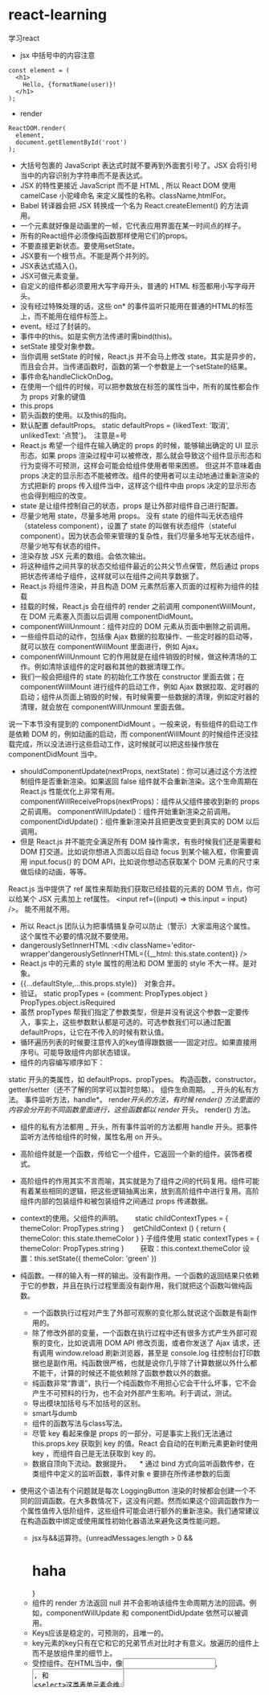 # react-learning
学习react

* jsx 中括号中的内容注意
```
const element = (
  <h1>
    Hello, {formatName(user)}!
  </h1>
);
```
* render
```
ReactDOM.render(
  element,
  document.getElementById('root')
);
```
* 大括号包裹的 JavaScript 表达式时就不要再到外面套引号了。JSX 会将引号当中的内容识别为字符串而不是表达式。
* JSX 的特性更接近 JavaScript 而不是 HTML , 所以 React DOM 使用 camelCase 小驼峰命名 来定义属性的名称。className,htmlFor。
* Babel 转译器会把 JSX 转换成一个名为 React.createElement() 的方法调用。
* 一个元素就好像是动画里的一帧，它代表应用界面在某一时间点的样子。
* 所有的React组件必须像纯函数那样使用它们的props。
* 不要直接更新状态。要使用setState。
* JSX要有一个根节点。不能是两个并列的。
* JSX表达式插入{}。
* JSX可做元素变量。
* 自定义的组件都必须要用大写字母开头，普通的 HTML 标签都用小写字母开头。
* 没有经过特殊处理的话，这些 on* 的事件监听只能用在普通的HTML的标签上，而不能用在组件标签上。
* event。经过了封装的。
* 事件中的this。如是实例方法传递时需bind(this)。
* setState 接受对象参数。
* 当你调用 setState 的时候，React.js 并不会马上修改 state。其实是异步的，而且会合并。当传递函数时，函数的第一个参数是上一个setState的结果。
* 事件命名handleClickOnDog。
* 在使用一个组件的时候，可以把参数放在标签的属性当中，所有的属性都会作为 props 对象的键值
* this.props
* 箭头函数的使用。以及this的指向。
* 默认配置 defaultProps。  static defaultProps = {likedText: '取消', unlikedText: '点赞'}。　注意是=号
* React.js 希望一个组件在输入确定的 props 的时候，能够输出确定的 UI 显示形态。如果 props 渲染过程中可以被修改，那么就会导致这个组件显示形态和行为变得不可预测，这样会可能会给组件使用者带来困惑。
但这并不意味着由 props 决定的显示形态不能被修改。组件的使用者可以主动地通过重新渲染的方式把新的 props 传入组件当中，这样这个组件中由 props 决定的显示形态也会得到相应的改变。
* state 是让组件控制自己的状态，props 是让外部对组件自己进行配置。
* 尽量少地用 state，尽量多地用 props。
没有 state 的组件叫无状态组件（stateless component），设置了 state 的叫做有状态组件（stateful component）。因为状态会带来管理的复杂性，我们尽量多地写无状态组件，尽量少地写有状态的组件。
* 渲染存放 JSX 元素的数组。会依次输出。
* 将这种组件之间共享的状态交给组件最近的公共父节点保管，然后通过 props 把状态传递给子组件，这样就可以在组件之间共享数据了。
* React.js 将组件渲染，并且构造 DOM 元素然后塞入页面的过程称为组件的挂载
* 挂载的时候，React.js 会在组件的 render 之前调用 componentWillMount，在 DOM 元素塞入页面以后调用 componentDidMount。
* componentWillUnmount：组件对应的 DOM 元素从页面中删除之前调用。
* 一些组件启动的动作，包括像 Ajax 数据的拉取操作、一些定时器的启动等，就可以放在 componentWillMount 里面进行，例如 Ajax。
* componentWillUnmount 它的作用就是在组件销毁的时候，做这种清场的工作。例如清除该组件的定时器和其他的数据清理工作。
* 我们一般会把组件的 state 的初始化工作放在 constructor 里面去做；在 componentWillMount 进行组件的启动工作，例如 Ajax 数据拉取、定时器的启动；组件从页面上销毁的时候，有时候需要一些数据的清理，例如定时器的清理，就会放在 componentWillUnmount 里面去做。

说一下本节没有提到的 componentDidMount 。一般来说，有些组件的启动工作是依赖 DOM 的，例如动画的启动，而 componentWillMount 的时候组件还没挂载完成，所以没法进行这些启动工作，这时候就可以把这些操作放在 componentDidMount 当中。
* shouldComponentUpdate(nextProps, nextState)：你可以通过这个方法控制组件是否重新渲染。如果返回 false 组件就不会重新渲染。这个生命周期在 React.js 性能优化上非常有用。
componentWillReceiveProps(nextProps)：组件从父组件接收到新的 props 之前调用。
componentWillUpdate()：组件开始重新渲染之前调用。
componentDidUpdate()：组件重新渲染并且把更改变更到真实的 DOM 以后调用。
* 但是 React.js 并不能完全满足所有 DOM 操作需求，有些时候我们还是需要和 DOM 打交道。比如说你想进入页面以后自动 focus 到某个输入框，你需要调用 input.focus() 的 DOM API，比如说你想动态获取某个 DOM 元素的尺寸来做后续的动画，等等。

React.js 当中提供了 ref 属性来帮助我们获取已经挂载的元素的 DOM 节点，你可以给某个 JSX 元素加上 ref属性。
<input ref={(input) => this.input = input} />。
能不用就不用。
* 所以 React.js 团队认为把事情搞复杂可以防止（警示）大家滥用这个属性。这个属性不必要的情况就不要使用。
* dangerouslySetInnerHTML :<div className='editor-wrapper'dangerouslySetInnerHTML={{__html: this.state.content}} />
* React.js 中的元素的 style 属性的用法和 DOM 里面的 style 不大一样。是对象。
* {{...defaultStyle,...this.props.style}}　对象合并。
* 验证。  static propTypes = {comment: PropTypes.object }　　 PropTypes.object.isRequired
* 虽然 propTypes 帮我们指定了参数类型，但是并没有说这个参数一定要传入，事实上，这些参数默认都是可选的。可选参数我们可以通过配置 defaultProps，让它在不传入的时候有默认值。
* 循环遍历列表的时候要注意传入的key值得跟数据一一固定对应。如果直接用序号i。可能导致组件内部状态错误。
* 组件的内容编写顺序如下：

static 开头的类属性，如 defaultProps、propTypes。
构造函数，constructor。
getter/setter（还不了解的同学可以暂时忽略）。
组件生命周期。
_ 开头的私有方法。
事件监听方法，handle*。
render*开头的方法，有时候 render() 方法里面的内容会分开到不同函数里面进行，这些函数都以 render* 开头。
render() 方法。
* 组件的私有方法都用 _ 开头，所有事件监听的方法都用 handle 开头。把事件监听方法传给组件的时候，属性名用 on 开头。
* 高阶组件就是一个函数，传给它一个组件，它返回一个新的组件。装饰者模式。
* 高阶组件的作用其实不言而喻，其实就是为了组件之间的代码复用。组件可能有着某些相同的逻辑，把这些逻辑抽离出来，放到高阶组件中进行复用。高阶组件内部的包装组件和被包装组件之间通过 props 传递数据。
* context的使用。父组件的声明。　
 　static childContextTypes = {
    themeColor: PropTypes.string
  }
　getChildContext () {
    return { themeColor: this.state.themeColor }
  }
  子组件使用  static contextTypes = {
    themeColor: PropTypes.string
  }　　
  获取：this.context.themeColor
  设置：this.setState({ themeColor: 'green' })
* 纯函数。一样的输入有一样的输出。没有副作用。一个函数的返回结果只依赖于它的参数，并且在执行过程里面没有副作用，我们就把这个函数叫做纯函数。
  * 一个函数执行过程对产生了外部可观察的变化那么就说这个函数是有副作用的。
  * 除了修改外部的变量，一个函数在执行过程中还有很多方式产生外部可观察的变化，比如说调用 DOM API 修改页面，或者你发送了 Ajax 请求，还有调用 window.reload 刷新浏览器，甚至是 console.log 往控制台打印数据也是副作用。纯函数很严格，也就是说你几乎除了计算数据以外什么都不能干，计算的时候还不能依赖除了函数参数以外的数据。 
  * 纯函数非常“靠谱”，执行一个纯函数你不用担心它会干什么坏事，它不会产生不可预料的行为，也不会对外部产生影响。利于调试，测试。
  * 导出模块加括号与不加括号的区别。
  * smart与dumb
  * 组件的函数写法与class写法。
  * 尽管 key 看起来像是 props 的一部分，可是事实上我们无法通过 this.props.key 获取到 key 的值。React 会自动的在判断元素更新时使用 key ，而组件自己是无法获取到 key 的。
  * 数据自顶向下流动。数据提升。
　* 通过 bind 方式向监听函数传参，在类组件中定义的监听函数，事件对象 e 要排在所传递参数的后面
* 使用这个语法有个问题就是每次 LoggingButton 渲染的时候都会创建一个不同的回调函数。在大多数情况下，这没有问题。然而如果这个回调函数作为一个属性值传入低阶组件，这些组件可能会进行额外的重新渲染。我们通常建议在构造函数中绑定或使用属性初始化器语法来避免这类性能问题。
  * jsx与&&运算符。{unreadMessages.length > 0 && <h1>haha</h1>}
  * 组件的 render 方法返回 null 并不会影响该组件生命周期方法的回调。例如，componentWillUpdate 和 componentDidUpdate 依然可以被调用。
  * Keys应该是稳定的，可预测的，且唯一的。
  * key元素的key只有在它和它的兄弟节点对比时才有意义。放遍历的组件上而不是放组件里的细节上。
  * 受控组件。在HTML当中，像<input>,<textarea>, 和 <select>这类表单元素会维持自身状态，并根据用户输入进行更新。但在React中，可变的状态通常保存在组件的状态属性中，并且只能用 setState(). 方法进行更新.
我们通过使react变成一种单一数据源的状态来结合二者。React负责渲染表单的组件仍然控制用户后续输入时所发生的变化。相应的，其值由React控制的输入表单元素称为“受控组件”。
* this.handleChange = this.handleChange.bind(this);  constructor中。
* 在React中，<textarea>会用value属性来代替。
* 事件。原生事件如onClick最好不要绑定在组件上。应该绑定在原生dom上，也就是在组件内部绑。否则只有从组件内部来调用才会有效果。
* event.preventDefault();显示调用
* 当你有处理多个受控的input元素时，你可以通过给每个元素添加一个name属性，来让处理函数根据 event.target.name的值来选择做什么。this.setState({[name]: value });
* 尽管有这些警告，如果你还是坚持要使用context，那么尽量将使用context的代码隔离到一小块地方并避免直接使用context API，这样以后API变更的时候更容易升级。
* props甚至可以传入promise。


  #### redux
  * 使用统一的方法来管理全局状态。使得状态变化可追溯，可debug。
  * 增加修改的难度。


#### es6
* 在使用 JavaScript classes 时，你必须调用 super(); 方法才能在继承父类的子类中正确获取到类型的 this 。
* 箭头函数中的this。词法作用域规则。https://github.com/zhengweikeng/blog/blob/master/posts/2016/%E7%AE%AD%E5%A4%B4%E5%87%BD%E6%95%B0%E4%B8%ADthis%E7%9A%84%E7%94%A8%E6%B3%95.md
* class的属性初始化器语法。  handleClick = () => {console.log('this is:', this); }
* 